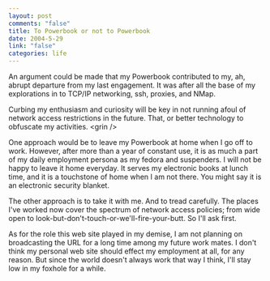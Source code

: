 ```yaml
--- 
layout: post
comments: "false"
title: To Powerbook or not to Powerbook
date: 2004-5-29
link: "false"
categories: life
---
```

An argument could be made that my Powerbook contributed to my, ah, abrupt departure from my last engagement. It was after all the base of my explorations in to TCP/IP networking, ssh, proxies, and NMap.

Curbing my enthusiasm and curiosity will be key in not running afoul of network access restrictions in the future. That, or better technology to obfuscate my activities. &lt;grin /&gt;

One approach would be to leave my Powerbook at home when I go off to work. However, after more than a year of constant use, it is as much a part of my daily employment persona as my fedora and suspenders. I will not be happy to leave it home everyday. It serves my electronic books at lunch time, and it is a touchstone of home when I am not there. You might say it is an electronic security blanket.

The other approach is to take it with me. And to tread carefully. The places I've worked now cover the spectrum of network access policies; from wide open to look-but-don't-touch-or-we'll-fire-your-butt. So I'll ask first.

As for the role this web site played in my demise, I am not planning on broadcasting the URL for a long time among my future work mates. I don't think my personal web site should effect my employment at all, for any reason. But since the world doesn't always work that way I think, I'll stay low in my foxhole for a while.
